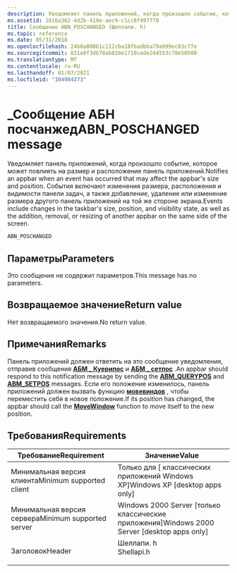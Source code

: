 ```yaml
---
description: Уведомляет панель приложений, когда произошло событие, которое может повлиять на размер и расположение панель приложений.
ms.assetid: 1016a362-4d2b-410e-aec9-c1cc8f497778
title: Сообщение ABN_POSCHANGED (Шеллапи. h)
ms.topic: reference
ms.date: 05/31/2018
ms.openlocfilehash: 24b0a800b1c112cba18fbadbba79a999ec83c77e
ms.sourcegitcommit: 831e8f3db78ab820e1710cede244553c70e50500
ms.translationtype: MT
ms.contentlocale: ru-RU
ms.lasthandoff: 01/07/2021
ms.locfileid: "104984373"
---
```

# <a name="abn_poschanged-message"></a><span data-ttu-id="7f2fe-103">\_Сообщение АБН посчанжед</span><span class="sxs-lookup"><span data-stu-id="7f2fe-103">ABN\_POSCHANGED message</span></span>

<span data-ttu-id="7f2fe-104">Уведомляет панель приложений, когда произошло событие, которое может повлиять на размер и расположение панель приложений.</span><span class="sxs-lookup"><span data-stu-id="7f2fe-104">Notifies an appbar when an event has occurred that may affect the appbar's size and position.</span></span> <span data-ttu-id="7f2fe-105">События включают изменения размера, расположения и видимости панели задач, а также добавление, удаление или изменение размера другого панель приложений на той же стороне экрана.</span><span class="sxs-lookup"><span data-stu-id="7f2fe-105">Events include changes in the taskbar's size, position, and visibility state, as well as the addition, removal, or resizing of another appbar on the same side of the screen.</span></span>


```C++
ABN_POSCHANGED
```



## <a name="parameters"></a><span data-ttu-id="7f2fe-106">Параметры</span><span class="sxs-lookup"><span data-stu-id="7f2fe-106">Parameters</span></span>

<span data-ttu-id="7f2fe-107">Это сообщение не содержит параметров.</span><span class="sxs-lookup"><span data-stu-id="7f2fe-107">This message has no parameters.</span></span>

## <a name="return-value"></a><span data-ttu-id="7f2fe-108">Возвращаемое значение</span><span class="sxs-lookup"><span data-stu-id="7f2fe-108">Return value</span></span>

<span data-ttu-id="7f2fe-109">Нет возвращаемого значения.</span><span class="sxs-lookup"><span data-stu-id="7f2fe-109">No return value.</span></span>

## <a name="remarks"></a><span data-ttu-id="7f2fe-110">Примечания</span><span class="sxs-lookup"><span data-stu-id="7f2fe-110">Remarks</span></span>

<span data-ttu-id="7f2fe-111">Панель приложений должен ответить на это сообщение уведомления, отправив сообщения [**АБМ \_ Куерипос**](abm-querypos.md) и [**АБМ \_ сетпос**](abm-setpos.md) .</span><span class="sxs-lookup"><span data-stu-id="7f2fe-111">An appbar should respond to this notification message by sending the [**ABM\_QUERYPOS**](abm-querypos.md) and [**ABM\_SETPOS**](abm-setpos.md) messages.</span></span> <span data-ttu-id="7f2fe-112">Если его положение изменилось, панель приложений должен вызвать функцию [**мовевиндов**](/windows/desktop/api/winuser/nf-winuser-movewindow) , чтобы переместить себя в новое положение.</span><span class="sxs-lookup"><span data-stu-id="7f2fe-112">If its position has changed, the appbar should call the [**MoveWindow**](/windows/desktop/api/winuser/nf-winuser-movewindow) function to move itself to the new position.</span></span>

## <a name="requirements"></a><span data-ttu-id="7f2fe-113">Требования</span><span class="sxs-lookup"><span data-stu-id="7f2fe-113">Requirements</span></span>



| <span data-ttu-id="7f2fe-114">Требование</span><span class="sxs-lookup"><span data-stu-id="7f2fe-114">Requirement</span></span> | <span data-ttu-id="7f2fe-115">Значение</span><span class="sxs-lookup"><span data-stu-id="7f2fe-115">Value</span></span> |
|-------------------------------------|---------------------------------------------------------------------------------------|
| <span data-ttu-id="7f2fe-116">Минимальная версия клиента</span><span class="sxs-lookup"><span data-stu-id="7f2fe-116">Minimum supported client</span></span><br/> | <span data-ttu-id="7f2fe-117">Только для \[ классических приложений Windows XP\]</span><span class="sxs-lookup"><span data-stu-id="7f2fe-117">Windows XP \[desktop apps only\]</span></span><br/>                                           |
| <span data-ttu-id="7f2fe-118">Минимальная версия сервера</span><span class="sxs-lookup"><span data-stu-id="7f2fe-118">Minimum supported server</span></span><br/> | <span data-ttu-id="7f2fe-119">Windows 2000 Server \[только классические приложения\]</span><span class="sxs-lookup"><span data-stu-id="7f2fe-119">Windows 2000 Server \[desktop apps only\]</span></span><br/>                                  |
| <span data-ttu-id="7f2fe-120">Заголовок</span><span class="sxs-lookup"><span data-stu-id="7f2fe-120">Header</span></span><br/>                   | <dl> <span data-ttu-id="7f2fe-121"><dt>Шеллапи. h</dt></span><span class="sxs-lookup"><span data-stu-id="7f2fe-121"><dt>Shellapi.h</dt></span></span> </dl> |



 

